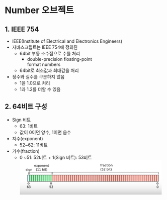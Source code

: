 # Number 오브젝트
## 1. IEEE 754
- IEEE(Institute of Electrical and Electronics Engineers)
- 자바스크립트는 IEEE 754에 정의된  
  + 64bit 부동 소수점으로 수를 처리
    + double-precision floating-point  
    format numbers
  + 64bit로 최소값과 최대값을 처리
- 정수와 실수를 구분하지 않음
  + 1을 1.0으로 처리
  + 1과 1.2를 더할 수 있음
## 2. 64비트 구성
- Sign 비트
  + 63: 1비트
  + 값이 0이면 양수, 1이면 음수
- 지수(exponent)
  + 52~62: 11비트
- 가수(fraction)
  + 0 ~51: 52비트 + 1(Sign 비트): 53비트
![screenshot](./20201022234500.png)